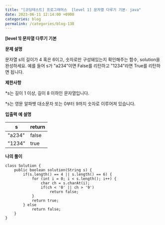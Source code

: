 ```yaml
---
title: "[코딩테스트] 프로그래머스  [level 1] 문자열 다루기 기본- java"
date: 2023-06-11 12:14:00 +0900
categories: blog
permalink: /categories/blog-138
---
```



**[level 1] 문자열 다루기 기본**



**문제 설명**

문자열 s의 길이가 4 혹은 6이고, 숫자로만 구성돼있는지 확인해주는 함수, solution을 완성하세요. 예를 들어 s가 "a234"이면 False를 리턴하고 "1234"라면 True를 리턴하면 됩니다.


**제한사항**

*s는 길이 1 이상, 길이 8 이하인 문자열입니다.

*s는 영문 알파벳 대소문자 또는 0부터 9까지 숫자로 이루어져 있습니다.


**입출력 예 설명**

|s|	return|
|---|---|
|"a234"|	false|
|"1234"	|true|




**나의 풀이**

```
class Solution {
    public boolean solution(String s) {
        if(s.length() == 4 || s.length() == 6) {
			for (int i = 0; i < s.length(); i++) {
				char ch = s.charAt(i);
				if(ch < '0' || ch > '9')
					return false;
			}
			return true;
		} else
			return false;
    }
}
```


